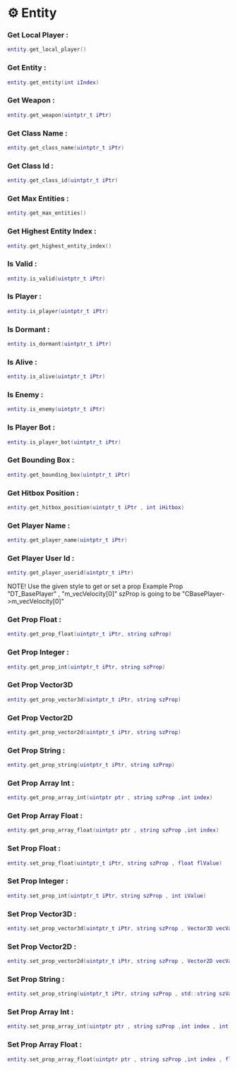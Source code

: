 # ⚙ Entity

### Get Local Player :

```lua
entity.get_local_player()
```

### Get Entity :

```lua
entity.get_entity(int iIndex)
```

### Get Weapon :

```lua
entity.get_weapon(uintptr_t iPtr)
```

### Get Class Name :

```lua
entity.get_class_name(uintptr_t iPtr)
```

### Get Class Id :

```lua
entity.get_class_id(uintptr_t iPtr)
```

### Get Max Entities :

```lua
entity.get_max_entities()
```

### Get Highest Entity Index :

```lua
entity.get_highest_entity_index()
```

### Is Valid :

```lua
entity.is_valid(uintptr_t iPtr)
```

### Is Player :

```lua
entity.is_player(uintptr_t iPtr)
```

### Is Dormant :

```lua
entity.is_dormant(uintptr_t iPtr)
```

### Is Alive :

```lua
entity.is_alive(uintptr_t iPtr)
```

### Is Enemy :

```lua
entity.is_enemy(uintptr_t iPtr)
```

### Is Player Bot :

```lua
entity.is_player_bot(uintptr_t iPtr)
```

### Get Bounding Box :

```lua
entity.get_bounding_box(uintptr_t iPtr)
```

### Get Hitbox Position :

```lua
entity.get_hitbox_position(uintptr_t iPtr , int iHitbox)
```

### Get Player Name :

```lua
entity.get_player_name(uintptr_t iPtr)
```

### Get Player User Id :

```lua
entity.get_player_userid(uintptr_t iPtr)
```

NOTE! Use the given style to get or set a prop Example Prop "DT\_BasePlayer" , "m\_vecVelocity\[0]" szProp is going to be "CBasePlayer->m\_vecVelocity\[0]"



### Get Prop Float :

```lua
entity.get_prop_float(uintptr_t iPtr, string szProp)
```

### Get Prop Integer :

```lua
entity.get_prop_int(uintptr_t iPtr, string szProp)
```

### Get Prop Vector3D

```lua
entity.get_prop_vector3d(uintptr_t iPtr, string szProp)
```

### Get Prop Vector2D

```lua
entity.get_prop_vector2d(uintptr_t iPtr, string szProp)
```

### Get Prop String :

```lua
entity.get_prop_string(uintptr_t iPtr, string szProp)
```

### Get Prop Array Int :

```lua
entity.get_prop_array_int(uintptr ptr , string szProp ,int index)
```

### Get Prop Array Float :

```lua
entity.get_prop_array_float(uintptr ptr , string szProp ,int index)
```

### Set Prop Float :

```lua
entity.set_prop_float(uintptr_t iPtr, string szProp , float flValue)
```

### Set Prop Integer :

```lua
entity.set_prop_int(uintptr_t iPtr, string szProp , int iValue)
```

### Set Prop Vector3D :

```lua
entity.set_prop_vector3d(uintptr_t iPtr, string szProp , Vector3D vecValue)
```

### Set Prop Vector2D :

```lua
entity.set_prop_vector2d(uintptr_t iPtr, string szProp , Vector2D vecValue)
```

### Set Prop String :

```lua
entity.set_prop_string(uintptr_t iPtr, string szProp , std::string szValue)
```

### Set Prop Array Int :

```lua
entity.set_prop_array_int(uintptr ptr , string szProp ,int index , int iValue)
```

### Set Prop Array Float :

```lua
entity.set_prop_array_float(uintptr ptr , string szProp ,int index , float flValue)
```
